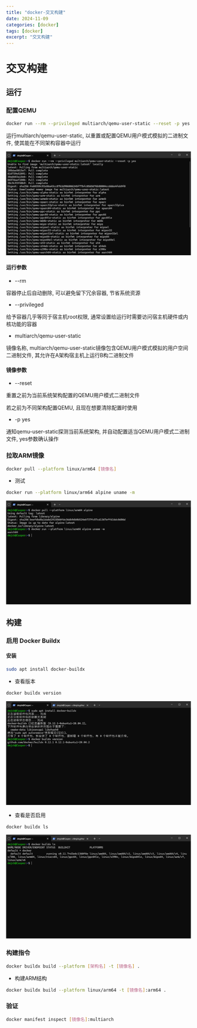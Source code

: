 ```yaml
---
title: "docker-交叉构建"
date: 2024-11-09
categories: [docker]
tags: [docker]
excerpt: "交叉构建"
---
```


# 交叉构建

## 运行

### 配置QEMU

```sh
docker run --rm --privileged multiarch/qemu-user-static --reset -p yes
```

运行multiarch/qemu-user-static, 以重置或配置QEMU用户模式模拟的二进制文件, 使其能在不同架构容器中运行

![](/Resource/Imgur/20241109_153104.jpg)

#### 运行参数

- --rm

容器停止后自动删除, 可以避免留下冗余容器, 节省系统资源

- --privileged

给予容器几乎等同于宿主机root权限, 通常设置给运行时需要访问宿主机硬件或内核功能的容器

- multiarch/qemu-user-static

镜像名称, multiarch/qemu-user-static镜像包含QEMU用户模式模拟的用户空间二进制文件, 其允许在A架构宿主机上运行B构二进制文件

#### 镜像参数

- --reset

重置之前为当前系统架构配置的QEMU用户模式二进制文件

若之前为不同架构配置QEMU, 且现在想要清除配置时使用

- -p yes

通知qemu-user-static探测当前系统架构, 并自动配置适当QEMU用户模式二进制文件, yes参数确认操作

### 拉取ARM镜像

```sh
docker pull --platform linux/arm64 [镜像名]
```

- 测试

```sh
docker run --platform linux/arm64 alpine uname -m
```

![](/Resource/Imgur/20241109_153630.jpg)

## 构建

### 启用 Docker Buildx

#### 安装

```sh
sudo apt install docker-buildx
```

- 查看版本

```sh
docker buildx version
```

![](/Resource/Imgur/20241111_231026.jpg)

- 查看是否启用

```sh
docker buildx ls
```

![](/Resource/Imgur/20241111_231625.jpg)

### 构建指令

```sh
docker buildx build --platform [架构名] -t [镜像名] .
```

- 构建ARM结构

```sh
docker buildx build --platform linux/arm64 -t [镜像名]:arm64 .
```

### 验证

```sh
docker manifest inspect [镜像名]:multiarch
```